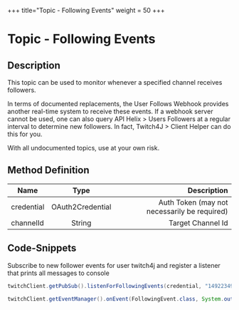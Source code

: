 +++
title="Topic - Following Events"
weight = 50
+++

# Topic - Following Events

## Description

This topic can be used to monitor whenever a specified channel receives followers.

In terms of documented replacements, the User Follows Webhook provides another real-time system to receive these events.
If a webhook server cannot be used, one can also query API Helix > Users Followers at a regular interval to determine new followers. In fact, Twitch4J > Client Helper can do this for you.

With all undocumented topics, use at your own risk.

## Method Definition

| Name          | Type      | Description  |
| ------------- |:---------:| -----------------:|
| credential | OAuth2Credential | Auth Token (may not necessarily be required) |
| channelId | String | Target Channel Id |

## Code-Snippets

Subscribe to new follower events for user twitch4j and register a listener that prints all messages to console

```java
twitchClient.getPubSub().listenForFollowingEvents(credential, "149223493");

twitchClient.getEventManager().onEvent(FollowingEvent.class, System.out::println);
```
